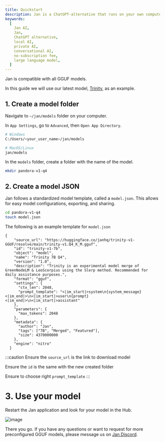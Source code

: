```yaml
---
title: Quickstart
description: Jan is a ChatGPT-alternative that runs on your own computer, with a local API server.
keywords:
  [
    Jan AI,
    Jan,
    ChatGPT alternative,
    local AI,
    private AI,
    conversational AI,
    no-subscription fee,
    large language model,
  ]
---
```


Jan is compatible with all GGUF models.

In this guide we will use our latest model, [Trinity](https://huggingface.co/janhq/trinity-v1-GGUF), as an example.

## 1. Create a model folder

Navigate to `~/jan/models` folder on your computer.

In `App Settings`, go to `Advanced`, then `Open App Directory`.

```sh
# Windows
C:/Users/<your_user_name>/jan/models

# MacOS/Linux
jan/models
```

In the `models` folder, create a folder with the name of the model.

```sh
mkdir pandora-v1-q4
```

## 2. Create a model JSON

Jan follows a standardized model template, called a `model.json`. This allows for easy model configurations, exporting, and sharing.

```sh
cd pandora-v1-q4
touch model.json
```

The following is an example template for `model.json`

```
{
    "source_url": "https://huggingface.co/janhq/trinity-v1-GGUF/resolve/main/trinity-v1.Q4_K_M.gguf",
    "id": "trinity-v1-7b",
    "object": "model",
    "name": "Trinity 7B Q4",
    "version": "1.0",
    "description": "Trinity is an experimental model merge of GreenNodeLM & LeoScorpius using the Slerp method. Recommended for daily assistance purposes.",
    "format": "gguf",
    "settings": {
      "ctx_len": 2048,
      "prompt_template": "<|im_start|>system\n{system_message}<|im_end|>\n<|im_start|>user\n{prompt}<|im_end|>\n<|im_start|>assistant"
    },
    "parameters": {
      "max_tokens": 2048
    },
    "metadata": {
      "author": "Jan",
      "tags": ["7B", "Merged", "Featured"],
      "size": 4370000000
    },
    "engine": "nitro"
  }  
```

:::caution
Ensure the `source_url` is the link to download model

Ensure the `id` is the same with the new created folder

Ensure to choose right `prompt_template`
:::

# 3. Use your model

Restart the Jan application and look for your model in the Hub.

![image](https://hackmd.io/_uploads/HJLAqvwI6.png)

There you go. If you have any questions or want to request for more preconfigured GGUF models, please message us on [Jan Discord](https://discord.gg/Dt7MxDyNNZ).
